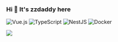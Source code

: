 ### Hi 👋 It's zzdaddy here

![Vue.js](https://img.shields.io/badge/-Vue3.js-4FC08D?style=flat-square&logo=Vue.js&logoColor=ffffff)
![TypeScript](https://img.shields.io/badge/-TypeScript-000000?style=flat-square&logo=TypeScript&logoColor=FFCA28)
![NestJS](https://img.shields.io/badge/-NestJS-FB7299?style=flat-square&logo=NestJS&logoColor=ffffff)
![Docker](https://img.shields.io/badge/-Docker-545CED?style=flat-square&logo=Docker&logoColor=ffffff)


![](https://github-readme-stats.vercel.app/api?username=zzdaddy&show_icons=true&theme=tokyonight)
<!--

![Code Time](http://img.shields.io/badge/Code%20Time-578%20hrs%2036%20mins-blue)

![Profile Views](http://img.shields.io/badge/Profile%20Views-15-blue)

![Top Langs](https://github-readme-stats.vercel.app/api/top-langs/?username=zzdaddy&layout=compact&theme=tokyonight) 
 
 -->


<!--
**zzdaddy/zzdaddy** is a ✨ _special_ ✨ repository because its `README.md` (this file) appears on your GitHub profile.

Here are some ideas to get you started:

- 🔭 I’m currently working on ...
- 🌱 I’m currently learning ...
- 👯 I’m looking to collaborate on ...
- 🤔 I’m looking for help with ...
- 💬 Ask me about ...
- 📫 How to reach me: ...
- 😄 Pronouns: ...
- ⚡ Fun fact: ...
-->
